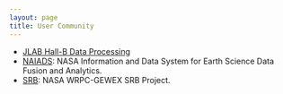 ```yaml
---
layout: page
title: User Community
---
```


* [JLAB Hall-B Data Processing](docs/clas/installation.md)
* [NAIADS](https://wiki.earthdata.nasa.gov/pages/viewpage.action?pageId=44598670): NASA Information and Data System for Earth Science Data Fusion and Analytics.
* [SRB](https://wiki.earthdata.nasa.gov/display/NAIADS/NAIADS+SRB): NASA WRPC-GEWEX SRB Project.

